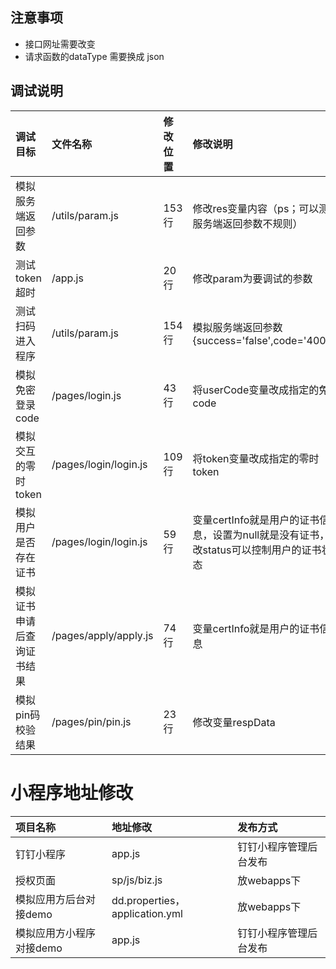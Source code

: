 ## 注意事项
* 接口网址需要改变
* 请求函数的dataType 需要换成 json

## 调试说明
调试目标                      |    文件名称            |    修改位置   |      修改说明
:----------------------------|:----------------------|:-------------|:--------------------------------------------------------
模拟服务端返回参数             | /utils/param.js       |   153行      |    修改res变量内容（ps；可以测试服务端返回参数不规则）
测试token超时                 | /app.js               |   20行       |    修改param为要调试的参数
测试扫码进入程序               | /utils/param.js       |   154行      |    模拟服务端返回参数 {success='false',code='4003'}
模拟免密登录code              | /pages/login.js        |    43行      |    将userCode变量改成指定的免密code
模拟交互的零时token           | /pages/login/login.js  |    109行      |    将token变量改成指定的零时token
模拟用户是否存在证书           | /pages/login/login.js  |    59行      |   变量certInfo就是用户的证书信息，设置为null就是没有证书，改status可以控制用户的证书状态
模拟证书申请后查询证书结果      | /pages/apply/apply.js |    74行      |    变量certInfo就是用户的证书信息
模拟pin码校验结果             | /pages/pin/pin.js      |    23行      |    修改变量respData





# 小程序地址修改
项目名称                      |   地址修改            | 发布方式
:----------------------------|:----------------------|:--------
钉钉小程序                     | app.js | 钉钉小程序管理后台发布
授权页面                       |sp/js/biz.js |放webapps下
模拟应用方后台对接demo          |dd.properties，application.yml|放webapps下
模拟应用方小程序对接demo        |app.js                |钉钉小程序管理后台发布